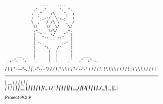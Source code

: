                    _.--.    .--._
                 ."  ."      ".  ".
                ;  ."    /\    ".  ;
                ;  '._,-/  \-,_.`  ;
                \  ,`  / /\ \  `,  /
                 \/    \/  \/    \/
                 ,=_    \/\/    _=,
                 |  "_   \/   _"  |
                 |_   '"-..-"'   _|
                 | "-.        .-" |
                 |    "\    /"    |
                 |      |  |      |
         ___     |      |  |      |     ___
     _,-",  ",   '_     |  |     _'   ,"  ,"-,_
   _(  \  \   \"=--"-.  |  |  .-"--="/   /  /  )_
 ,"  \  \  \   \      "-'--'-"      /   /  /  /  ".
!     \  \  \   \                  /   /  /  /     !
:      \  \  \   \                /   /  /  /       !



  _____        __      _ _   
 |  __ \      / _|    | | |  
 | |  | | ___| |_ __ _| | |_ 
 | |  | |/ _ \  _/ _` | | __|
 | |__| |  __/ || (_| | | |_ 
 |_____/ \___|_| \__,_|_|\__|



Proiect PCLP
                             

